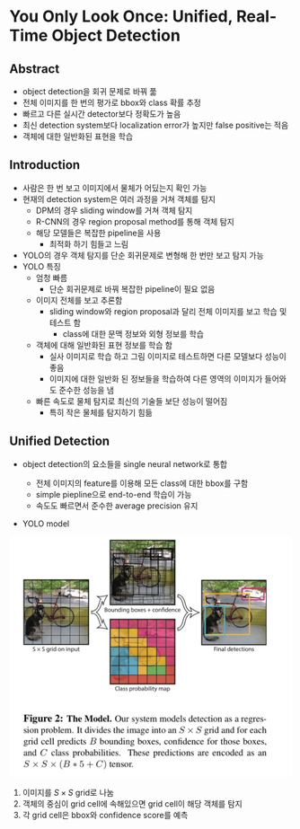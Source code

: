 # You Only Look Once: Unified, Real-Time Object Detection
## Abstract
- object detection을 회귀 문제로 바꿔 풂
- 전체 이미지를 한 번의 평가로 bbox와 class 확률 추정
- 빠르고 다른 실시간 detector보다 정확도가 높음
- 최신 detection system보다 localization error가 높지만 false positive는 적음
- 객체에 대한 일반화된 표현을 학습

## Introduction
- 사람은 한 번 보고 이미지에서 물체가 어딨는지 확인 가능
- 현재의 detection system은 여러 과정을 거쳐 객체를 탐지
    - DPM의 경우 sliding window를 거쳐 객체 탐지
    - R-CNN의 경우 region proposal method를 통해 객체 탐지
    - 해당 모델들은 복잡한 pipeline을 사용 
        - 최적화 하기 힘들고 느림
- YOLO의 경우 객체 탐지를 단순 회귀문제로 변형해 한 번만 보고 탐지 가능
- YOLO 특징
    - 엄청 빠름
        - 단순 회귀문제로 바꿔 복잡한 pipeline이 필요 없음
    - 이미지 전체를 보고 추론함
        - sliding window와 region proposal과 달리 전체 이미지를 보고 학습 및 테스트 함
            - class에 대한 문맥 정보와 외형 정보를 학습
    - 객체에 대해 일반화된 표현 정보를 학습 함
        - 실사 이미지로 학습 하고 그림 이미지로 테스트하면 다른 모델보다 성능이 좋음 
        - 이미지에 대한 일반화 된 정보들을 학습하여 다른 영역의 이미지가 들어와도 준수한 성능을 냄
    - 빠른 속도로 물체 탐지로 최신의 기술들 보단 성능이 떨어짐
        - 특히 작은 물체를 탐지하기 힘듦

## Unified Detection
- object detection의 요소들을 single neural network로 통합
    - 전체 이미지의 feature를 이용해 모든 class에 대한 bbox를 구함
    - simple piepline으로 end-to-end 학습이 가능
    - 속도도 빠르면서 준수한 average precision 유지
  
- YOLO model

<img src='images/fig2.png'>

1. 이미지를 $S \times S$ grid로 나눔
2. 객체의 중심이 grid cell에 속해있으면 grid cell이 해당 객체를 탐지
3. 각 grid cell은 bbox와 confidence score를 예측